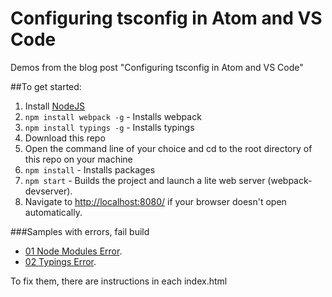 # Configuring tsconfig in Atom and VS Code

Demos from the blog post "Configuring tsconfig in Atom and VS Code"

##To get started:

1. Install [NodeJS](http://www.nodejs.org)  
2. `npm install webpack -g` - Installs webpack
3. `npm install typings -g` - Installs typings
4. Download this repo
5. Open the command line of your choice and cd to the root directory of this repo on your machine  
6. `npm install` - Installs packages
7. `npm start` - Builds the project and launch a lite web server (webpack-devserver).
8. Navigate to [http://localhost:8080/](http://localhost:8080/) if your browser doesn't open automatically.

###Samples with errors, fail build
- [01 Node Modules Error](https://github.com/Lemoncode/MaterialPostTSConfig/tree/master/01%20Node%20Modules%20Error).
- [02 Typings Error](https://github.com/Lemoncode/MaterialPostTSConfig/tree/master/02%20Typings%20Error).

To fix them, there are instructions in each index.html

